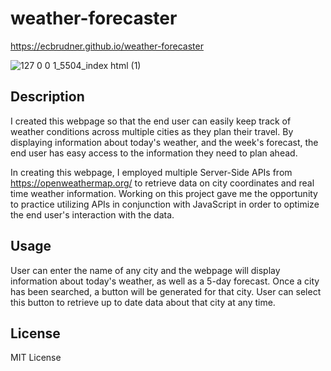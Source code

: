# weather-forecaster

https://ecbrudner.github.io/weather-forecaster

![127 0 0 1_5504_index html (1)](https://github.com/ecbrudner/weather-forecaster/assets/148579054/760eeec1-115f-4122-b5c9-ba1db114d421)

## Description

I created this webpage so that the end user can easily keep track of weather conditions across multiple cities as they plan their travel. By displaying information about today's weather, and the week's forecast, the end user has easy access to the information they need to plan ahead.

In creating this webpage, I employed multiple Server-Side APIs from https://openweathermap.org/ to retrieve data on city coordinates and real time weather information. Working on this project gave me the opportunity to practice utilizing APIs in conjunction with JavaScript in order to optimize the end user's interaction with the data.

## Usage

User can enter the name of any city and the webpage will display information about today's weather, as well as a 5-day forecast. Once a city has been searched, a button will be generated for that city. User can select this button to retrieve up to date data about that city at any time.

## License

MIT License